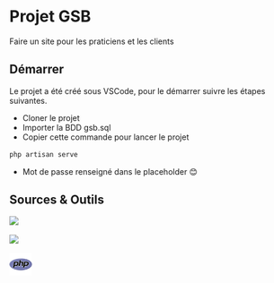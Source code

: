 # Projet GSB

Faire un site pour les praticiens et les clients

## Démarrer

Le projet a été créé sous VSCode, pour le démarrer suivre les étapes suivantes.

- Cloner le projet
- Importer la BDD gsb.sql
- Copier cette commande pour lancer le projet
```bash
php artisan serve
```
- Mot de passe renseigné dans le placeholder 😊

## Sources & Outils

<a href="https://laravel.com/" target="_blank" rel="noreferrer"> <img src="https://img.shields.io/badge/Laravel-FF2D20?style=for-the-badge&logo=laravel&logoColor=white"/> </a>

<a href="https://getbootstrap.com" target="_blank" rel="noreferrer"> <img src="https://img.shields.io/badge/Bootstrap-563D7C?style=for-the-badge&logo=bootstrap&logoColor=white"/> </a>

<a href="https://www.php.net" target="_blank" rel="noreferrer"> <img src="https://raw.githubusercontent.com/devicons/devicon/master/icons/php/php-original.svg" alt="php" width="40" height="40"/> </a>

